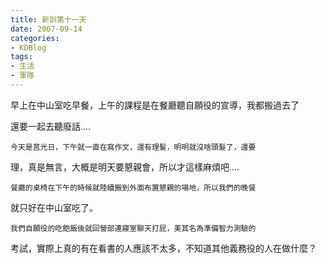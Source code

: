 ```yaml
---
title: 新訓第十一天
date: 2007-09-14
categories:
- KDBlog
tags:
- 生活
- 軍隊
---
```

早上在中山室吃早餐，上午的課程是在餐廳聽自願役的宣導，我都搬過去了

還要一起去聽廢話....

    今天是莒光日，下午就一直在寫作文，還有理髮，明明就沒啥頭髮了，還要

理，真是無言，大概是明天要懇親會，所以才這樣麻煩吧....

    餐廳的桌椅在下午的時候就陸續搬到外面布置懇親的場地，所以我們的晚餐

就只好在中山室吃了。

    我們自願役的吃飽飯後就回營部連寢室聊天打屁，美其名為準備智力測驗的

考試，實際上真的有在看書的人應該不太多，不知道其他義務役的人在做什麼？

